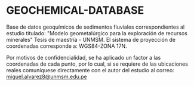# GEOCHEMICAL-DATABASE
Base de datos geoquímicos de sedimentos fluviales correspondientes al estudio titulado: "Modelo geometalúrgico para la exploración de recursos minerales" Tesis de maestría - UNMSM. El sistema de proyección de coordenadas corresponde a: WGS84-ZONA 17N.

Por motivos de confidencialidad, se ha aplicado un factor a las coordenadas de cada punto, por lo cual, si se requiere de las ubicaciones reales comuníquese directamente con el autor del estudio al correo: miguel.alvarez8@unmsm.edu.pe
